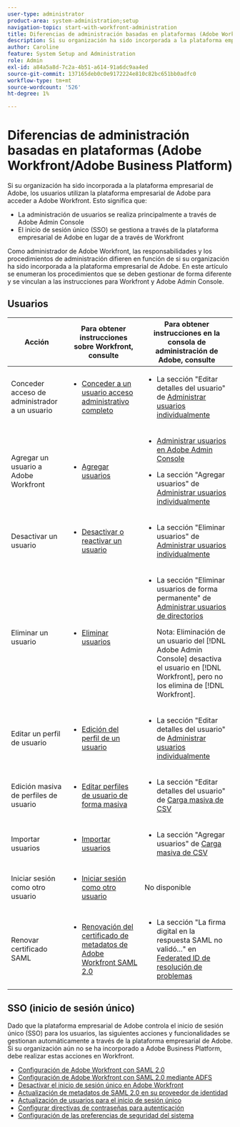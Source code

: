 ```yaml
---
user-type: administrator
product-area: system-administration;setup
navigation-topic: start-with-workfront-administration
title: Diferencias de administración basadas en plataformas (Adobe Workfront/Adobe Business Platform)
description: Si su organización ha sido incorporada a la plataforma empresarial de Adobe, los usuarios utilizan la plataforma empresarial de Adobe para acceder a Adobe Workfront. Esto significa que la administración de usuarios se realiza principalmente a través de Adobe Admin Console y que el inicio de sesión único (SSO) se administra a través de la plataforma empresarial de Adobe en lugar de a través de Workfront. Como administrador de Adobe Workfront, las responsabilidades y los procedimientos de administración difieren en función de si su organización ha sido incorporada a la plataforma empresarial de Adobe. En este artículo se enumeran los procedimientos que se deben gestionar de forma diferente y se vinculan a las instrucciones para Workfront y Adobe Admin Console.
author: Caroline
feature: System Setup and Administration
role: Admin
exl-id: a84a5a8d-7c2a-4b51-a614-91a6dc9aa4ed
source-git-commit: 137165deb0c0e9172224e810c82bc651bb0adfc0
workflow-type: tm+mt
source-wordcount: '526'
ht-degree: 1%

---
```


# Diferencias de administración basadas en plataformas (Adobe Workfront/Adobe Business Platform)

Si su organización ha sido incorporada a la plataforma empresarial de Adobe, los usuarios utilizan la plataforma empresarial de Adobe para acceder a Adobe Workfront. Esto significa que:

* La administración de usuarios se realiza principalmente a través de Adobe Admin Console
* El inicio de sesión único (SSO) se gestiona a través de la plataforma empresarial de Adobe en lugar de a través de Workfront

Como administrador de Adobe Workfront, las responsabilidades y los procedimientos de administración difieren en función de si su organización ha sido incorporada a la plataforma empresarial de Adobe. En este artículo se enumeran los procedimientos que se deben gestionar de forma diferente y se vinculan a las instrucciones para Workfront y Adobe Admin Console.

## Usuarios

<table style="table-layout:auto"> 
 <col> 
 <col> 
 <col> 
 <thead> 
  <tr> 
   <th>Acción</th> 
   <th>Para obtener instrucciones sobre Workfront, consulte</th> 
   <th>Para obtener instrucciones en la consola de administración de Adobe, consulte</th> 
  </tr> 
 </thead> 
 <tbody> <!--
   <tr data-mc-conditions="QuicksilverOrClassic.Draft mode"> 
    <td role="rowheader">View information about access levels and licenses for your users</td> 
    <td> 
     <ul> 
      <li> <p><a href="../../administration-and-setup/add-users/access-levels-and-object-permissions/list-access-levels-and-licenses-for-your-users.md" class="MCXref xref">List your users' access levels and licenses</a> </p> </li> 
     </ul> </td> 
    <td> 
     <ul> 
      <li> <p>The section "View user list" in <a href="https://helpx.adobe.com/enterprise/using/manage-users-individually.html">Manage users individually</a></p> </li> 
     </ul> </td> 
   </tr>
  --> 
  <tr> 
   <td role="rowheader">Conceder acceso de administrador a un usuario</td> 
   <td> 
    <ul> 
     <li> <p><a href="../../administration-and-setup/add-users/configure-and-grant-access/grant-a-user-full-administrative-access.md" class="MCXref xref">Conceder a un usuario acceso administrativo completo</a> </p> </li> 
    </ul> </td> 
   <td> 
    <ul> 
     <li> <p>La sección "Editar detalles del usuario" de <a href="https://helpx.adobe.com/enterprise/using/manage-users-individually.html">Administrar usuarios individualmente</a></p> </li> 
    </ul> </td> 
  </tr> 
  <tr> 
   <td role="rowheader">Agregar un usuario a Adobe Workfront</td> 
   <td> 
    <ul> 
     <li> <p><a href="../../administration-and-setup/add-users/create-and-manage-users/add-users.md" class="MCXref xref">Agregar usuarios</a> </p> </li> 
    </ul> </td> 
   <td> 
    <ul> 
     <li> <p><a href="../../administration-and-setup/add-users/create-and-manage-users/admin-console.md" class="MCXref xref">Administrar usuarios en Adobe Admin Console</a> </p> </li> 
     <li> <p>La sección "Agregar usuarios" de <a href="https://helpx.adobe.com/enterprise/using/manage-users-individually.html">Administrar usuarios individualmente</a></p> </li> 
    </ul> </td> 
  </tr> <!--
   <tr data-mc-conditions="QuicksilverOrClassic.Draft mode"> 
    <td role="rowheader">Add a user to Adobe Workfront Fusion</td> 
    <td> 
     <ul> 
      <li> <p><a href="../../workfront-fusion/organizations/add-user-to-an-organization.md" class="MCXref xref">Add a user to an organization in Adobe Workfront Fusion</a> </p> </li> 
     </ul> </td> 
    <td> 
     <ul> 
      <li> <p><a href="../../administration-and-setup/add-users/create-and-manage-users/admin-console.md" class="MCXref xref">Manage users in the Adobe Admin Console</a> </p> </li> 
      <li> <p>The section "Add users" in in <a href="https://helpx.adobe.com/enterprise/using/manage-users-individually.html">Manage users individually</a></p> </li> 
     </ul> </td> 
   </tr>
  --> 
  <tr> 
   <td role="rowheader">Desactivar un usuario</td> 
   <td> 
    <ul> 
     <li> <p><a href="../../administration-and-setup/add-users/create-and-manage-users/deactivate-a-user.md" class="MCXref xref">Desactivar o reactivar un usuario</a> </p> </li> 
    </ul> </td> 
   <td> 
    <ul> 
     <li> <p>La sección "Eliminar usuarios" de <a href="https://helpx.adobe.com/enterprise/using/manage-users-individually.html">Administrar usuarios individualmente</a></p> </li> 
    </ul> </td> 
  </tr> 
  <tr> 
   <td role="rowheader">Eliminar un usuario</td> 
   <td> 
    <ul> 
     <li> <p><a href="../../administration-and-setup/add-users/create-and-manage-users/delete-a-user.md" class="MCXref xref">Eliminar usuarios</a> </p> </li> 
    </ul> </td> 
   <td> 
    <ul> 
     <li> <p>La sección "Eliminar usuarios de forma permanente" de <a href="https://helpx.adobe.com/enterprise/using/manage-directory-users.html">Administrar usuarios de directorios</a>
     </p><p>Nota: Eliminación de un usuario del [!DNL Adobe Admin Console] desactiva el usuario en [!DNL Workfront], pero no los elimina de [!DNL Workfront].</p> </li> 
    </ul> </td> 
  </tr> 
  <tr> 
   <td role="rowheader">Editar un perfil de usuario</td> 
   <td> 
    <ul> 
     <li> <p><a href="../../administration-and-setup/add-users/create-and-manage-users/edit-a-users-profile.md" class="MCXref xref">Edición del perfil de un usuario</a> </p> </li> 
    </ul> </td> 
   <td> 
    <ul> 
     <li> <p>La sección "Editar detalles del usuario" de <a href="https://helpx.adobe.com/enterprise/using/manage-users-individually.html">Administrar usuarios individualmente</a></p> </li> 
    </ul> </td> 
  </tr> 
  <tr> 
   <td role="rowheader">Edición masiva de perfiles de usuario</td> 
   <td> 
    <ul> 
     <li> <p><a href="../../administration-and-setup/add-users/create-and-manage-users/edit-user-profiles-in-bulk.md" class="MCXref xref">Editar perfiles de usuario de forma masiva</a> </p> </li> 
    </ul> </td> 
   <td> 
    <ul> 
     <li> <p>La sección "Editar detalles del usuario" de <a href="https://helpx.adobe.com/enterprise/using/bulk-upload-users.html">Carga masiva de CSV</a></p> </li> 
    </ul> </td> 
  </tr> 
  <tr> 
   <td role="rowheader">Importar usuarios </td> 
   <td> 
    <ul> 
     <li> <p><a href="../../administration-and-setup/add-users/create-and-manage-users/import-users.md" class="MCXref xref">Importar usuarios</a> </p> </li> 
    </ul> </td> 
   <td> 
    <ul> 
     <li> <p>La sección "Agregar usuarios" de <a href="https://helpx.adobe.com/enterprise/using/bulk-upload-users.html">Carga masiva de CSV</a></p> </li> 
    </ul> </td> 
  </tr> 
  <tr> 
   <td role="rowheader">Iniciar sesión como otro usuario</td> 
   <td> 
    <ul> 
     <li> <p><a href="../../administration-and-setup/add-users/create-and-manage-users/log-in-as-another-user.md" class="MCXref xref">Iniciar sesión como otro usuario</a> </p> </li> 
    </ul> </td> 
   <td>No disponible</td> 
  </tr> 
  <tr> 
   <td role="rowheader">Renovar certificado SAML</td> 
   <td> 
    <ul> 
     <li> <p><a href="../../administration-and-setup/manage-workfront/security/renew-wf-saml-2-certificate.md" class="MCXref xref">Renovación del certificado de metadatos de Adobe Workfront SAML 2.0</a> </p> </li> 
    </ul> </td> 
   <td> 
    <ul> 
     <li> <p>La sección "La firma digital en la respuesta SAML no validó..." en <a href="https://helpx.adobe.com/enterprise/kb/tshoot-fed-id.html">Federated ID de resolución de problemas</a></p> </li> 
    </ul> </td> 
  </tr> 
 </tbody> 
</table>

## SSO (inicio de sesión único)

Dado que la plataforma empresarial de Adobe controla el inicio de sesión único (SSO) para los usuarios, las siguientes acciones y funcionalidades se gestionan automáticamente a través de la plataforma empresarial de Adobe. Si su organización aún no se ha incorporado a Adobe Business Platform, debe realizar estas acciones en Workfront.


* [Configuración de Adobe Workfront con SAML 2.0](../../administration-and-setup/add-users/single-sign-on/configure-workfront-saml-2.md)
* [Configuración de Adobe Workfront con SAML 2.0 mediante ADFS](../../administration-and-setup/add-users/single-sign-on/configure-workfront-saml-2-adfs.md)
* [Desactivar el inicio de sesión único en Adobe Workfront](../../administration-and-setup/add-users/single-sign-on/deactivate-sso.md)
* [Actualización de metadatos de SAML 2.0 en su proveedor de identidad](../../administration-and-setup/add-users/single-sign-on/update-saml-2-metadata-ip.md)
* [Actualización de usuarios para el inicio de sesión único](../../administration-and-setup/add-users/single-sign-on/update-users-sso.md)
* [Configurar directivas de contraseñas para autenticación](../../administration-and-setup/manage-workfront/security/configure-password-policies-authentication.md)
* [Configuración de las preferencias de seguridad del sistema](../../administration-and-setup/manage-workfront/security/configure-security-preferences.md)
